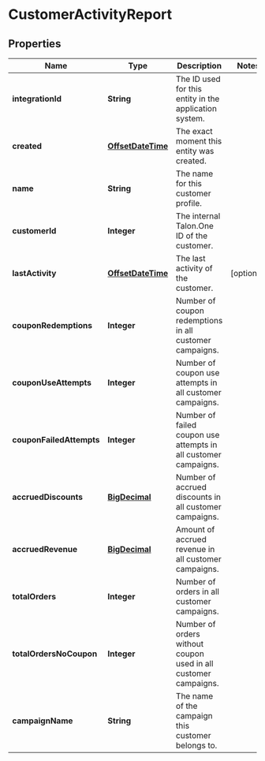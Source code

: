 

# CustomerActivityReport


## Properties

Name | Type | Description | Notes
------------ | ------------- | ------------- | -------------
**integrationId** | **String** | The ID used for this entity in the application system. | 
**created** | [**OffsetDateTime**](OffsetDateTime.md) | The exact moment this entity was created. | 
**name** | **String** | The name for this customer profile. | 
**customerId** | **Integer** | The internal Talon.One ID of the customer. | 
**lastActivity** | [**OffsetDateTime**](OffsetDateTime.md) | The last activity of the customer. |  [optional]
**couponRedemptions** | **Integer** | Number of coupon redemptions in all customer campaigns. | 
**couponUseAttempts** | **Integer** | Number of coupon use attempts in all customer campaigns. | 
**couponFailedAttempts** | **Integer** | Number of failed coupon use attempts in all customer campaigns. | 
**accruedDiscounts** | [**BigDecimal**](BigDecimal.md) | Number of accrued discounts in all customer campaigns. | 
**accruedRevenue** | [**BigDecimal**](BigDecimal.md) | Amount of accrued revenue in all customer campaigns. | 
**totalOrders** | **Integer** | Number of orders in all customer campaigns. | 
**totalOrdersNoCoupon** | **Integer** | Number of orders without coupon used in all customer campaigns. | 
**campaignName** | **String** | The name of the campaign this customer belongs to. | 



